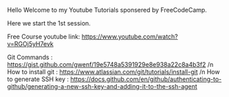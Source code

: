 Hello 
Welcome to my Youtube Tutorials sponsered by FreeCodeCamp.

Here we start the 1st session.

Free Course youtube link:
https://www.youtube.com/watch?v=RGOj5yH7evk

Git Commands : https://gist.github.com/gwenf/19e5748a5391929e8e938a22c8a4b3f2 /n
How to install git : https://www.atlassian.com/git/tutorials/install-git  /n
How to generate SSH key : https://docs.github.com/en/github/authenticating-to-github/generating-a-new-ssh-key-and-adding-it-to-the-ssh-agent
